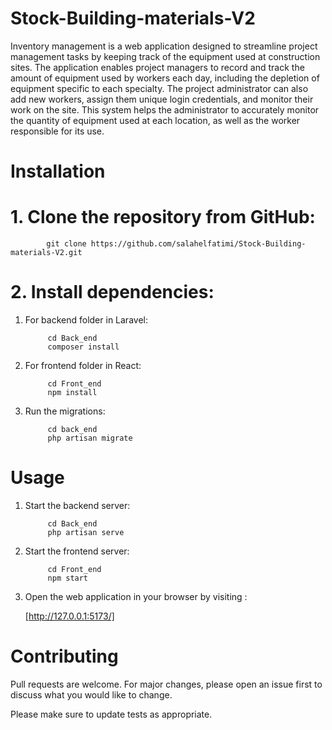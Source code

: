 # Stock-Building-materials-V2

Inventory management is a web application designed to streamline project management tasks by keeping track of the equipment used at construction sites. The application enables project managers to record and track the amount of equipment used by workers each day, including the depletion of equipment specific to each specialty. The project administrator can also add new workers, assign them unique login credentials, and monitor their work on the site. This system helps the administrator to accurately monitor the quantity of equipment used at each location, as well as the worker responsible for its use.

# Installation

# 1. Clone the repository from GitHub:

            git clone https://github.com/salahelfatimi/Stock-Building-materials-V2.git

# 2. Install dependencies:

1. For backend folder in Laravel:

            cd Back_end
            composer install

2. For frontend folder in React:

            cd Front_end
            npm install
 
3. Run the migrations:
 
            cd back_end
            php artisan migrate
 

# Usage

1. Start the backend server:

            cd Back_end
            php artisan serve

2. Start the frontend server:

            cd Front_end
            npm start

3. Open the web application in your browser by visiting :

      [http://127.0.0.1:5173/]

# Contributing

   Pull requests are welcome. For major changes, please open an issue first to discuss what you would like to change.

   Please make sure to update tests as appropriate.

